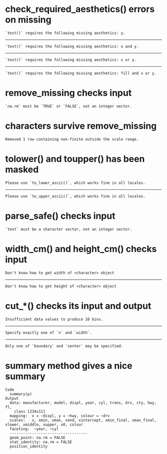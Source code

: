 # check_required_aesthetics() errors on missing

    `test()` requires the following missing aesthetics: y.

---

    `test()` requires the following missing aesthetics: x and y.

---

    `test()` requires the following missing aesthetics: x or y.

---

    `test()` requires the following missing aesthetics: fill and x or y.

# remove_missing checks input

    `na.rm` must be `TRUE` or `FALSE`, not an integer vector.

# characters survive remove_missing

    Removed 1 row containing non-finite outside the scale range.

# tolower() and toupper() has been masked

    Please use `to_lower_ascii()`, which works fine in all locales.

---

    Please use `to_upper_ascii()`, which works fine in all locales.

# parse_safe() checks input

    `text` must be a character vector, not an integer vector.

# width_cm() and height_cm() checks input

    Don't know how to get width of <character> object

---

    Don't know how to get height of <character> object

# cut_*() checks its input and output

    Insufficient data values to produce 10 bins.

---

    Specify exactly one of `n` and `width`.

---

    Only one of `boundary` and `center` may be specified.

# summary method gives a nice summary

    Code
      summary(p)
    Output
      data: manufacturer, model, displ, year, cyl, trans, drv, cty, hwy, fl,
        class [234x11]
      mapping:  x = ~displ, y = ~hwy, colour = ~drv
      scales:   x, xmin, xmax, xend, xintercept, xmin_final, xmax_final, xlower, xmiddle, xupper, x0, colour 
      faceting:  ~year, ~cyl 
      -----------------------------------
      geom_point: na.rm = FALSE
      stat_identity: na.rm = FALSE
      position_identity 
      

